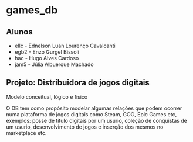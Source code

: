 # games_db

## Alunos
* ellc - Ednelson Luan Lourenço Cavalcanti
* egb2 - Enzo Gurgel Bissoli
* hac - Hugo Alves Cardoso
* jam5 - Júlia Albuerque Machado

## Projeto: Distribuidora de jogos digitais
Modelo conceitual, lógico e físico

O DB tem como propósito modelar algumas relações que podem ocorrer numa plataforma de jogos digitais como Steam, GOG, Epic Games etc, exemplos: posse de título digitais por um usurio, coleção de conquistas de um usurio, desenvolvimento de jogos e inserção dos mesmos no marketplace etc.
